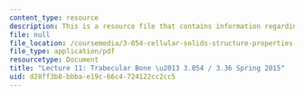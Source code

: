 ```yaml
---
content_type: resource
description: This is a resource file that contains information regarding lecture 11.
file: null
file_location: /coursemedia/3-054-cellular-solids-structure-properties-and-applications-spring-2015/d28ff3b8bbbae19c66c4724122cc2cc5_MIT3_054S14_L11_T_trans.pdf
file_type: application/pdf
resourcetype: Document
title: "Lecture 11: Trabecular Bone \u2013 3.054 / 3.36 Spring 2015"
uid: d28ff3b8-bbba-e19c-66c4-724122cc2cc5
---
```

